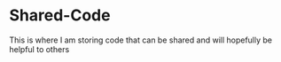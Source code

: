# Shared-Code
This is where I am storing code that can be shared and will hopefully be helpful to others
